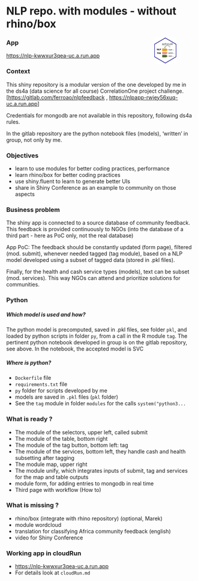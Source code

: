 NLP repo. with modules - without rhino/box
================

<img src=readme_logo.png align="right" width="12%" hspace="50">

### App

<https://nlp-kwwxur3qea-uc.a.run.app>

### Context

This shiny repository is a modular version of the one developed by me in
the ds4a (data science for all course) CorrelationOne project challenge.
\[<https://gitlab.com/ferroao/nlpfeedback> ,
<https://nlpapp-rwjey56xuq-uc.a.run.app>\]

Credentials for mongodb are not available in this repository, following
ds4a rules.

In the gitlab repository are the python notebook files (models),
‘written’ in group, not only by me.

### Objectives

-   learn to use modules for better coding practices, performance
-   learn rhino/box for better coding practices
-   use shiny.fluent to learn to generate better UIs
-   share in Shiny Conference as an example to community on those
    aspects

### Business problem

The shiny app is connected to a source database of community feedback.
This feedback is provided continuously to NGOs (into the database of a
third part - here as PoC only, not the real database)

App PoC: The feedback should be constantly updated (form page), filtered
(mod. submit), whenever needed tagged (tag module), based on a NLP model
developed using a subset of tagged data (stored in .pkl files).

Finally, for the health and cash service types (models), text can be
subset (mod. services). This way NGOs can attend and prioritize
solutions for communities.

### Python

##### Which model is used and how?

The python model is precomputed, saved in .pkl files, see folder `pkl`,
and loaded by python scripts in folder `py`, from a call in the R module
`tag`. The pertinent python notebook developed in group is on the gitlab
repository, see above. In the notebook, the accepted model is SVC

##### Where is python?

-   `Dockerfile` file
-   `requirements.txt` file
-   `py` folder for scripts developed by me
-   models are saved in `.pkl` files (`pkl` folder)
-   See the `tag` module in folder `modules` for the calls
    `system("python3...`

### What is ready ?

-   The module of the selectors, upper left, called submit
-   The module of the table, bottom right
-   The module of the tag button, bottom left: tag
-   The module of the services, bottom left, they handle cash and health
    subsetting after tagging
-   The module map, upper right
-   The module unify, which integrates inputs of submit, tag and
    services for the map and table outputs
-   module form, for adding entries to mongodb in real time
-   Third page with workflow (How to)

### What is missing ?

-   rhino/box (integrate with rhino repository) (optional, Marek)
-   module wordcloud
-   translation for classifying Africa community feedback (english)
-   video for Shiny Conference

### Working app in cloudRun

-   <https://nlp-kwwxur3qea-uc.a.run.app>
-   For details look at `cloudRun.md`
